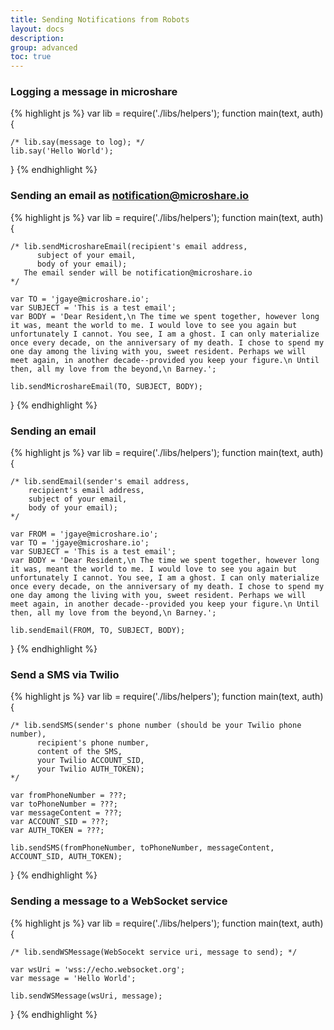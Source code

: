```yaml
---
title: Sending Notifications from Robots
layout: docs
description: 
group: advanced
toc: true
---
```


### Logging a message in microshare

{% highlight js %}
var lib = require('./libs/helpers');
function main(text, auth){

    /* lib.say(message to log); */
    lib.say('Hello World');

}
{% endhighlight %}

### Sending an email as notification@microshare.io

{% highlight js %}
var lib = require('./libs/helpers');
function main(text, auth){

    /* lib.sendMicroshareEmail(recipient's email address,
          subject of your email,
          body of your email);
       The email sender will be notification@microshare.io
    */

    var TO = 'jgaye@microshare.io';
    var SUBJECT = 'This is a test email';
    var BODY = 'Dear Resident,\n The time we spent together, however long it was, meant the world to me. I would love to see you again but unfortunately I cannot. You see, I am a ghost. I can only materialize once every decade, on the anniversary of my death. I chose to spend my one day among the living with you, sweet resident. Perhaps we will meet again, in another decade--provided you keep your figure.\n Until then, all my love from the beyond,\n Barney.';

    lib.sendMicroshareEmail(TO, SUBJECT, BODY);

}
{% endhighlight %}

### Sending an email

{% highlight js %}
var lib = require('./libs/helpers');
function main(text, auth){

    /* lib.sendEmail(sender's email address,
        recipient's email address,
        subject of your email,
        body of your email);
    */

    var FROM = 'jgaye@microshare.io';
    var TO = 'jgaye@microshare.io';
    var SUBJECT = 'This is a test email';
    var BODY = 'Dear Resident,\n The time we spent together, however long it was, meant the world to me. I would love to see you again but unfortunately I cannot. You see, I am a ghost. I can only materialize once every decade, on the anniversary of my death. I chose to spend my one day among the living with you, sweet resident. Perhaps we will meet again, in another decade--provided you keep your figure.\n Until then, all my love from the beyond,\n Barney.';

    lib.sendEmail(FROM, TO, SUBJECT, BODY);

}
{% endhighlight %}

### Send a SMS via Twilio

{% highlight js %}
var lib = require('./libs/helpers');
function main(text, auth){

    /* lib.sendSMS(sender's phone number (should be your Twilio phone number),
          recipient's phone number,
          content of the SMS,
          your Twilio ACCOUNT_SID,
          your Twilio AUTH_TOKEN);
    */

    var fromPhoneNumber = ???;
    var toPhoneNumber = ???;
    var messageContent = ???;
    var ACCOUNT_SID = ???;
    var AUTH_TOKEN = ???;

    lib.sendSMS(fromPhoneNumber, toPhoneNumber, messageContent, ACCOUNT_SID, AUTH_TOKEN);

}
{% endhighlight %}

### Sending a message to a WebSocket service

{% highlight js %}
var lib = require('./libs/helpers');
function main(text, auth){

    /* lib.sendWSMessage(WebSocekt service uri, message to send); */

    var wsUri = 'wss://echo.websocket.org';
    var message = 'Hello World';

    lib.sendWSMessage(wsUri, message);

}
{% endhighlight %}